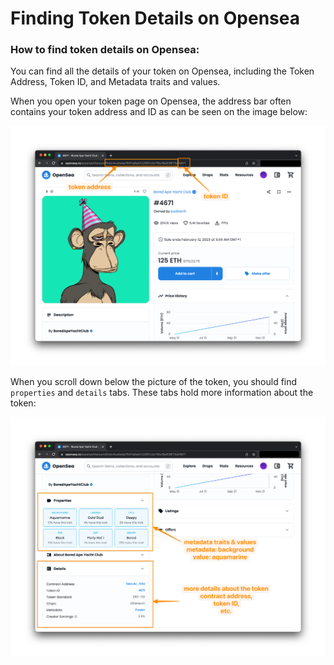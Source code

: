 # Finding Token Details on Opensea

### How to find token details on Opensea:

You can find all the details of your token on Opensea, including the Token Address, Token ID, and Metadata traits and values.

When you open your token page on Opensea, the address bar often contains your token address and ID as can be seen on the image below:

![Opensea Token Details](./imgs/token-1.png)

When you scroll down below the picture of the token, you should find `properties` and `details` tabs. These tabs hold more information about the token:

![Opensea Token Details](./imgs/token-2.png)

